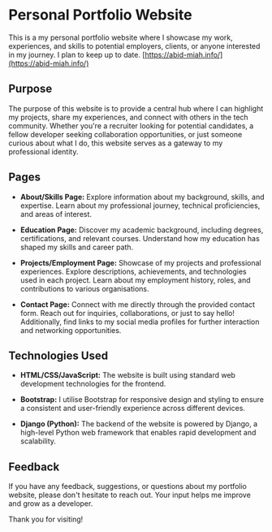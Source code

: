 # Personal Portfolio Website

This is a my personal portfolio website where I showcase my work, experiences, and skills to potential employers, clients, or anyone interested in my journey.
I plan to keep up to date. [https://abid-miah.info/](https://abid-miah.info/)

## Purpose
The purpose of this website is to provide a central hub where I can highlight my projects, share my experiences, and connect with others in the tech community. Whether you're a recruiter looking for potential candidates, a fellow developer seeking collaboration opportunities, or just someone curious about what I do, this website serves as a gateway to my professional identity.

## Pages
- **About/Skills Page:** Explore information about my background, skills, and expertise. Learn about my professional journey, technical proficiencies, and areas of interest.

- **Education Page:** Discover my academic background, including degrees, certifications, and relevant courses. Understand how my education has shaped my skills and career path.

- **Projects/Employment Page:** Showcase of my projects and professional experiences. Explore descriptions, achievements, and technologies used in each project. Learn about my employment history, roles, and contributions to various organisations.

- **Contact Page:** Connect with me directly through the provided contact form. Reach out for inquiries, collaborations, or just to say hello! Additionally, find links to my social media profiles for further interaction and networking opportunities.

## Technologies Used
- **HTML/CSS/JavaScript:** The website is built using standard web development technologies for the frontend.

- **Bootstrap:** I utilise Bootstrap for responsive design and styling to ensure a consistent and user-friendly experience across different devices.

- **Django (Python):** The backend of the website is powered by Django, a high-level Python web framework that enables rapid development and scalability.

## Feedback
If you have any feedback, suggestions, or questions about my portfolio website, please don't hesitate to reach out. Your input helps me improve and grow as a developer.

Thank you for visiting!

